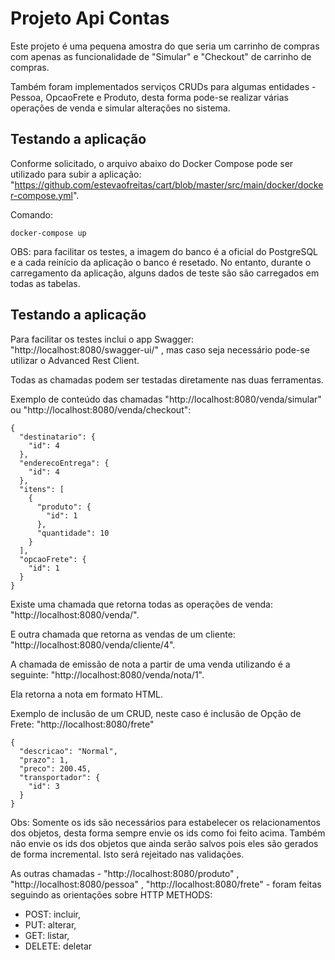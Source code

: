 # Projeto Api Contas

Este projeto é uma pequena amostra do que seria um carrinho de compras com apenas as funcionalidade de "Simular" e "Checkout" de carrinho de compras.

Também foram implementados serviços CRUDs para algumas entidades - Pessoa, OpcaoFrete e Produto, desta forma pode-se realizar várias operações de venda e simular alterações no sistema. 

## Testando a aplicação

Conforme solicitado, o arquivo abaixo do Docker Compose pode ser utilizado para subir a aplicação: "https://github.com/estevaofreitas/cart/blob/master/src/main/docker/docker-compose.yml".

Comando:

```
docker-compose up
```

OBS: para facilitar os testes, a imagem do banco é a oficial do PostgreSQL e a cada reinício da aplicação o banco é resetado. 
No entanto, durante o carregamento da aplicação, alguns dados de teste são são carregados em todas as tabelas.

## Testando a aplicação

Para facilitar os testes inclui o app Swagger: "http://localhost:8080/swagger-ui/" , mas caso seja necessário pode-se utilizar o Advanced Rest Client.

Todas as chamadas podem ser testadas diretamente nas duas ferramentas.

Exemplo de conteúdo das chamadas "http://localhost:8080/venda/simular" ou "http://localhost:8080/venda/checkout":

```
{
  "destinatario": {
    "id": 4
  },
  "enderecoEntrega": {
    "id": 4
  },
  "itens": [
    {
      "produto": {
        "id": 1
      },
      "quantidade": 10
    }
  ],
  "opcaoFrete": {
    "id": 1
  }
}
```
Existe uma chamada que retorna todas as operações de venda: "http://localhost:8080/venda/".

E outra chamada que retorna as vendas de um cliente: "http://localhost:8080/venda/cliente/4".

A chamada de emissão de nota a partir de uma venda utilizando é a seguinte: "http://localhost:8080/venda/nota/1".

Ela retorna a nota em formato HTML.

Exemplo de inclusão de um CRUD, neste caso é inclusão de Opção de Frete: "http://localhost:8080/frete"

```
{
  "descricao": "Normal",
  "prazo": 1,
  "preco": 200.45,
  "transportador": {
    "id": 3
  }
}
```
Obs: Somente os ids são necessários para estabelecer os relacionamentos dos objetos, desta forma sempre envie os ids como foi feito acima. 
Também não envie os ids dos objetos que ainda serão salvos pois eles são gerados de forma incremental. Isto será rejeitado nas validações.

As outras chamadas - "http://localhost:8080/produto" , "http://localhost:8080/pessoa" , "http://localhost:8080/frete" - foram feitas seguindo as orientações sobre HTTP METHODS:
- POST: incluir, 
- PUT: alterar,
- GET: listar,
- DELETE: deletar
